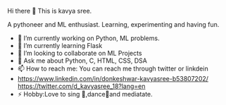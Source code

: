    Hi there 👋
   This is kavya sree. 
   
   A pythoneer and ML enthusiast. Learning, experimenting and having fun.
 
- 🔭 I’m currently working on Python, ML problems.
- 🌱 I’m currently learning Flask
- 👯 I’m looking to collaborate on ML Projects
- 💬 Ask me about Python, C, HTML, CSS, DSA
- 📫 How to reach me: You can reach me through twitter or linkdein
- https://www.linkedin.com/in/donkeshwar-kavyasree-b53807202/ 
 https://twitter.com/d_kavyasree_18?lang=en
- ⚡ Hobby:Love to sing 🎤,dance💃and mediatate.

